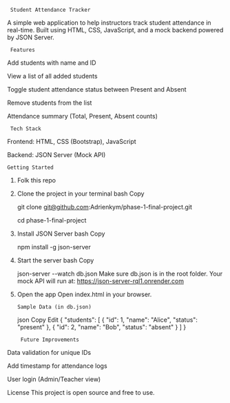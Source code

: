      Student Attendance Tracker

A simple web application to help instructors track student attendance in real-time. Built using HTML, CSS, JavaScript, and a mock backend powered by JSON Server.

     Features

Add students with name and ID

View a list of all added students

Toggle student attendance status between Present and Absent

Remove students from the list

Attendance summary (Total, Present, Absent counts)

     Tech Stack

Frontend: HTML, CSS (Bootstrap), JavaScript

Backend: JSON Server (Mock API)

    Getting Started

1.  Folk this repo

2.  Clone the project in your terminal
    bash
    Copy

    git clone git@github.com:Adrienkym/phase-1-final-project.git

    cd phase-1-final-project

3.  Install JSON Server
    bash
    Copy

    npm install -g json-server

4.  Start the server
    bash
    Copy

    json-server --watch db.json
    Make sure db.json is in the root folder. Your mock API will run at:
    https://json-server-rql1.onrender.com

5.  Open the app
    Open index.html in your browser.

        Sample Data (in db.json)

    json
    Copy
    Edit
    {
    "students": [
    { "id": 1, "name": "Alice", "status": "present" },
    { "id": 2, "name": "Bob", "status": "absent" }
    ]
    }

         Future Improvements

Data validation for unique IDs

Add timestamp for attendance logs

User login (Admin/Teacher view)

License
This project is open source and free to use.
